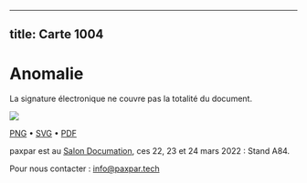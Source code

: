 
---
title: Carte 1004
---

# Anomalie

La signature électronique ne couvre pas la totalité du document.


![](https://media.paxpar.tech/ludi/card_1004_recto.png)

[PNG](https://media.paxpar.tech/ludi/card_1004_recto.png) • [SVG](https://media.paxpar.tech/ludi/card_1004_recto.svg) • [PDF](https://media.paxpar.tech/ludi/card_1004_recto.pdf)

paxpar est au [Salon Documation](https://www.documation.fr/info_societe/527/paxpartech.html), ces 22, 23 et 24 mars 2022 : Stand A84.

Pour nous contacter : info@paxpar.tech


